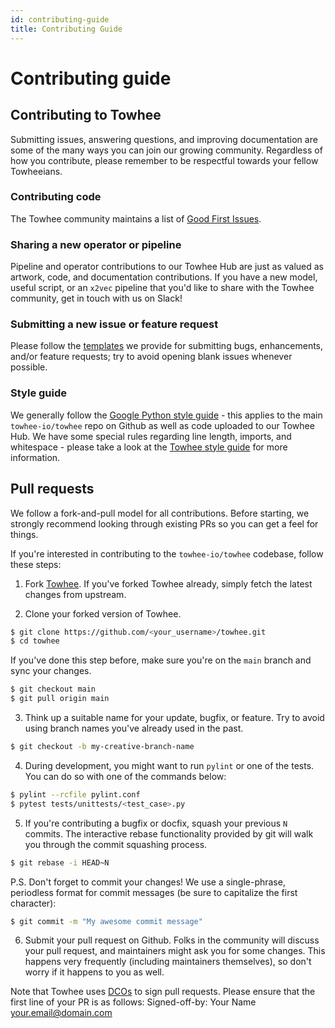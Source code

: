 ```yaml
---
id: contributing-guide
title: Contributing Guide
---
```


# Contributing guide

## Contributing to Towhee

Submitting issues, answering questions, and improving documentation are some of the many ways you can join our growing community. Regardless of how you contribute, please remember to be respectful towards your fellow Towheeians.

### Contributing code

The Towhee community maintains a list of [Good First Issues](https://github.com/towhee-io/towhee/contribute).

### Sharing a new operator or pipeline

Pipeline and operator contributions to our Towhee Hub are just as valued as artwork, code, and documentation contributions. If you have a new model, useful script, or an `x2vec` pipeline that you'd like to share with the Towhee community, get in touch with us on Slack!

### Submitting a new issue or feature request

Please follow the [templates](https://github.com/towhee-io/towhee/issues/new/choose) we provide for submitting bugs, enhancements, and/or feature requests; try to avoid opening blank issues whenever possible.

### Style guide

We generally follow the [Google Python style guide](https://google.github.io/styleguide/pyguide.html) - this applies to the main `towhee-io/towhee` repo on Github as well as code uploaded to our Towhee Hub. We have some special rules regarding line length, imports, and whitespace - please take a look at the [Towhee style guide](https://github.com/towhee-io/towhee/STYLE_GUIDE.md) for more information.

## Pull requests

We follow a fork-and-pull model for all contributions. Before starting, we strongly recommend looking through existing PRs so you can get a feel for things.

If you're interested in contributing to the `towhee-io/towhee` codebase, follow these steps:

1. Fork [Towhee](https://github.com/towhee-io/towhee). If you've forked Towhee already, simply fetch the latest changes from upstream.

2. Clone your forked version of Towhee.

  ```bash
  $ git clone https://github.com/<your_username>/towhee.git
  $ cd towhee
  ```

  If you've done this step before, make sure you're on the `main` branch and sync your changes.

  ```bash
  $ git checkout main
  $ git pull origin main
  ```

3. Think up a suitable name for your update, bugfix, or feature. Try to avoid using branch names you've already used in the past.

  ```bash
  $ git checkout -b my-creative-branch-name
  ```

4. During development, you might want to run `pylint` or one of the tests. You can do so with one of the commands below:

  ```bash
  $ pylint --rcfile pylint.conf
  $ pytest tests/unittests/<test_case>.py
  ```

5. If you're contributing a bugfix or docfix, squash your previous `N` commits. The interactive rebase functionality provided by git will walk you through the commit squashing process.

  ```bash
  $ git rebase -i HEAD~N
  ```

  P.S. Don't forget to commit your changes! We use a single-phrase, periodless format for commit messages (be sure to capitalize the first character):

  ```bash
  $ git commit -m "My awesome commit message"
  ```

6. Submit your pull request on Github. Folks in the community will discuss your pull request, and maintainers might ask you for some changes. This happens very frequently (including maintainers themselves), so don't worry if it happens to you as well.

  Note that Towhee uses [DCOs](https://developercertificate.org/) to sign pull requests. Please ensure that the first line of your PR is as follows:
  Signed-off-by: Your Name your.email@domain.com
